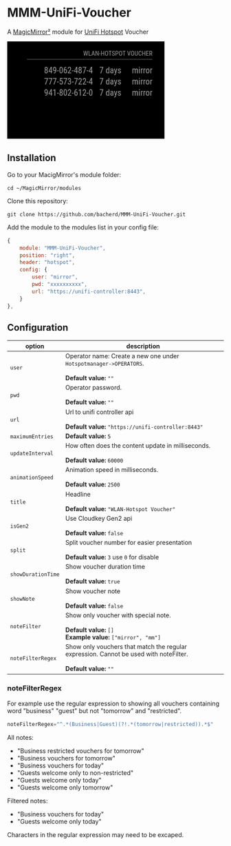 # MMM-UniFi-Voucher
A [MagicMirror²](https://magicmirror.builders) module for [UniFi Hotspot](https://unifi-network.ui.com/) Voucher

![Example](screenshot.jpg)

## Installation

Go to your MacigMirror's module folder:
````
cd ~/MagicMirror/modules
````

Clone this repository:
````
git clone https://github.com/bacherd/MMM-UniFi-Voucher.git
````
Add the module to the modules list in  your config file:

````javascript
{
    module: "MMM-UniFi-Voucher",
    position: "right",
    header: "hotspot",
    config: {
        user: "mirror",
        pwd: "xxxxxxxxxx",
        url: "https://unifi-controller:8443",
    }
},
````

## Configuration

|option              | description
|--------------------|------------
| `user`             | Operator name: Create a new one under `Hotspotmanager->OPERATORS`. <br><br> **Default value:** `""`
| `pwd`              | Operator password. <br><br> **Default value:** `""`
| `url`              | Url to unifi controller api <br><br> **Default value:** `"https://unifi-controller:8443"`
| `maximumEntries`   | **Default value:** `5`
| `updateInterval`   | How often does the content update in milliseconds. <br><br> **Default value:** `60000`
| `animationSpeed`   | Animation speed in milliseconds. <br><br> **Default value:** `2500`
| `title`            | Headline <br><br> **Default value:** `"WLAN-Hotspot Voucher"`
| `isGen2`           | Use Cloudkey Gen2 api <br><br> **Default value:** `false`
| `split`            | Split voucher number for easier presentation <br><br> **Default value:** `3` use `0` for disable      
| `showDurationTime` | Show voucher duration time <br><br> **Default value:** `true`
| `showNote`         | Show voucher note <br><br> **Default value:** `false`
| `noteFilter`       | Show only voucher with special note. <br><br> **Default value:** `[]`<br> **Example value:** `["mirror", "mm"]`
| `noteFilterRegex`  | Show only vouchers that match the regular expression. Cannot be used with noteFilter. <br><br> **Default value:** `""`

### noteFilterRegex

For example use the regular expression to showing all vouchers containing word "business" "guest" but not "tomorrow" and "restricted".

```` javascript
noteFilterRegex="^.*(Business|Guest)(?!.*(tomorrow|restricted)).*$"
````

All notes:
* "Business restricted vouchers for tomorrow"
* "Business vouchers for tomorrow"
* "Business vouchers for today"
* "Guests welcome only to non-restricted"
* "Guests welcome only today"
* "Guests welcome only tomorrow"

Filtered notes:
* "Business vouchers for today"
* "Guests welcome only today"

Characters in the regular expression may need to be excaped.
